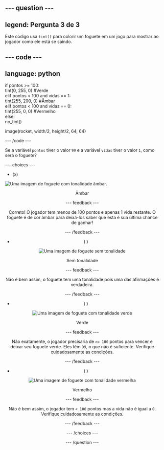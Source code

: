 --- question ---
---
legend: Pergunta 3 de 3
---

Este código usa `tint()` para colorir um foguete em um jogo para mostrar ao jogador como ele está se saindo.

--- code ---
---
language: python
---

if pontos >= 100:    
tint(0, 255, 0) #Verde   
elif pontos < 100 and vidas == 1:   
tint(255, 200, 0) #Âmbar    
elif pontos < 100 and vidas == 0:     
tint(255, 0, 0) #Vermelho     
else:      
no_tint()

image(rocket, width/2, height/2, 64, 64)

--- /code ---

Se a variável `pontos` tiver o valor `99` e a variável `vidas` tiver o valor `1`, como será o foguete?

--- choices ---

- (x)

![Uma imagem de foguete com tonalidade âmbar.](images/rocket_amber.png) <div style="text-align: center;">Âmbar

 --- feedback ---

 Correto! O jogador tem menos de 100 pontos e apenas 1 vida restante. O foguete é de cor âmbar para deixá-los saber que esta é sua última chance de ganhar!

 --- /feedback ---

- ( )

![Uma imagem de foguete sem tonalidade](images/rocket_original.png) <div style="text-align: center;">Sem tonalidade

 --- feedback ---

 Não é bem assim, o foguete tem uma tonalidade pois uma das afirmações é verdadeira.

 --- /feedback ---

- ( )

![Uma imagem de foguete com tonalidade verde](images/rocket_green.png) <div style="text-align: center;">Verde

 --- feedback ---

 Não exatamente, o jogador precisaria de `>= 100` pontos para vencer e deixar seu foguete verde. Eles têm `99`, o que não é suficiente. Verifique cuidadosamente as condições.

 --- /feedback ---

- ( )

![Uma imagem de foguete com tonalidade vermelha](images/rocket_red.png) <div style="text-align: center;">Vermelho

 --- feedback ---

 Não é bem assim, o jogador tem `< 100` pontos mas a vida não é igual a `0`. Verifique cuidadosamente as condições.

 --- /feedback ---

--- /choices ---

--- /question ---
